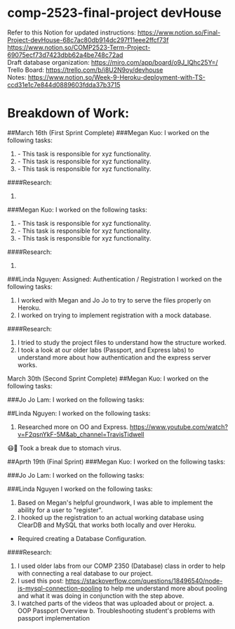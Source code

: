 # comp-2523-final-project devHouse

Refer to this Notion for updated instructions: https://www.notion.so/Final-Project-devHouse-68c7ac80db914dc297f11eee2ffcf73f  
https://www.notion.so/COMP2523-Term-Project-69075ecf73d7423dbb62a4be748c72ad  
Draft database organization: https://miro.com/app/board/o9J_lQhc25Y=/  
Trello Board: https://trello.com/b/i8U2N9oy/devhouse  
Notes: https://www.notion.so/Week-9-Heroku-deployment-with-TS-ccd31e1c7e844d0889603fdda37b3715

# Breakdown of Work:

##March 16th (First Sprint Complete)
###Megan Kuo:
I worked on the following tasks:

1. <Insert Some Task Here> - This task is responsible for xyz functionality.
2. <Insert Some Task Here> - This task is responsible for xyz functionality.
3. <Insert Some Task Here> - This task is responsible for xyz functionality.

####Research:

1. <Insert Video or Link to thing you needed to research>

###Megan Kuo:
I worked on the following tasks:

1. <Insert Some Task Here> - This task is responsible for xyz functionality.
2. <Insert Some Task Here> - This task is responsible for xyz functionality.
3. <Insert Some Task Here> - This task is responsible for xyz functionality.

####Research:

1. <Insert Video or Link to thing you needed to research>


###Linda Nguyen:
Assigned: Authentication / Registration
I worked on the following tasks:

1. I worked with Megan and Jo Jo to try to serve the files properly on Heroku.
2. I worked on trying to implement registration with a mock database.

####Research:
1. I tried to study the project files to understand how the structure worked.
2. I took a look at our older labs (Passport, and Express labs) to understand more about how authentication and the express server works.


March 30th (Second Sprint Complete)
##Megan Kuo:
I worked on the following tasks:



###Jo Jo Lam:
I worked on the following tasks:

##Linda Nguyen:
I worked on the following tasks:

1. Researched more on OO and Express.
https://www.youtube.com/watch?v=F2qsnYkF-5M&ab_channel=TravisTidwell

😷🤒 Took a break due to stomach virus.


##Aprth 19th (Final Sprint)
###Megan Kuo:
I worked on the following tasks:

###Jo Jo Lam:
I worked on the following tasks:


###Linda Nguyen
I worked on the following tasks:

1. Based on Megan's helpful groundwork, I was able to implement the ability for a user to "register".
2. I hooked up the registration to an actual working database using ClearDB and MySQL that works both locally and over Heroku.
  * Required creating a Database Configuration.

####Research:
1. I used older labs from our COMP 2350 (Database) class in order to help with connecting a real database to our project.
2. I used this post: https://stackoverflow.com/questions/18496540/node-js-mysql-connection-pooling to help me understand more about pooling and what it was doing in conjunction with the step above.
3. I watched parts of the videos that was uploaded about or project.
  a. OOP Passport Overview
  b. Troubleshooting student's problems with passport implementation



